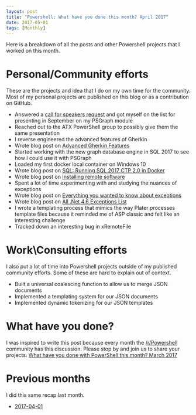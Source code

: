 ```yaml
---
layout: post
title: "Powershell: What have you done this month? April 2017"
date: 2017-05-01
tags: [Monthly]
---
```


Here is a breakdown of all the posts and other Powershell projects that I worked on this month.

# Personal/Community efforts

These are the projects and idea that I do on my own time for the community. Most of my personal projects are published on this blog or as a contribution on GitHub.<!--more-->

* Answered a [call for speakers request](http://mspsug.com/2017/04/26/call-for-mississippi-virtual-powershell-user-group-speakers-2017/) and got myself on the list for presenting in September on my PSGraph module
* Reached out to the ATX PowerShell group to possibly give them the same presentation
* I reverse engineered the advanced features of Gherkin
* Wrote blog post on  [Advanced Gherkin Features](https://kevinmarquette.github.io/2017-04-30-Powershell-Gherkin-advanced-features/?utm_source=blog&utm_medium=blog&utm_content=monthly)
* Started working with the new graph database engine in SQL 2017 to see how I could use it with PSGraph
* Loaded my first docker local container on Windows 10
* Wrote blog post on [SQL: Running SQL 2017 CTP 2.0 in Docker](https://kevinmarquette.github.io/2017-04-23-SQL-running-sql-server-in-docker/?utm_source=blog&utm_medium=blog&utm_content=monthly)
* Wrote blog post on [Installing remote software](https://kevinmarquette.github.io/2017-04-22-Powershell-installing-remote-software/?utm_source=blog&utm_medium=blog&utm_content=monthly)
* Spent a lot of time experimenting with and studying the nuances of exceptions
* Wrote blog post on [Everything you wanted to know about exceptions](https://kevinmarquette.github.io/2017-04-10-Powershell-exceptions-everything-you-ever-wanted-to-know/?utm_source=blog&utm_medium=blog&utm_content=monthly)
* Wrote blog post on [All .Net 4.6 Exceptions List](https://kevinmarquette.github.io/2017-04-07-all-dotnet-exception-list/?utm_source=blog&utm_medium=blog&utm_content=monthly)
* I wrote a templating process that mimics the way Plater processes template files because it reminded me of ASP classic and felt like an interesting challenge
* Tracked down an interesting bug in xRemoteFile

# Work\Consulting efforts

I also put a lot of time into Powershell projects outside of my published community efforts. Some of these are hard to explain out of context.

* Built a universal coalescing function to allow us to merge JSON documents
* Implemented a templating system for our JSON documents
* Implemented dynamic tokenizing for our JSON templates

# What have you done?

I was inspired to write this post because every month the [/r/Powershell](https://www.reddit.com/r/PowerShell) community has this discussion. Please stop by and join us to share your projects. [What have you done with PowerShell this month? March 2017](https://www.reddit.com/r/PowerShell/comments/68m02p/what_have_you_done_with_powershell_this_month/)

# Previous months

I did this same recap last month.

* [2017-04-01](https://kevinmarquette.github.io/2017-04-01-Powershell-last-month/?utm_source=blog&utm_medium=blog&utm_content=recent)
